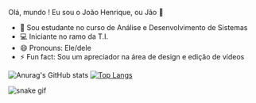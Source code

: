 Olá, mundo ! Eu sou o João Henrique, ou Jão 👋

- 🌱 Sou estudante no curso de Análise e Desenvolvimento de Sistemas
- 💻 Iniciante no ramo da T.I.
- 😄 Pronouns: Ele/dele
- ⚡ Fun fact: Sou um apreciador na área de design e edição de vídeos


![Anurag's GitHub stats](https://github-readme-stats.vercel.app/api?username=jaohss&show_icons=true&theme=radical)
[![Top Langs](https://github-readme-stats.vercel.app/api/top-langs/?username=jaohss&layout=compact)](https://github.com/jaohss/github-readme-stats)

![snake gif](https://github.com/jaohss/blob/output/github-contribution-grid-snake.gif)


  
